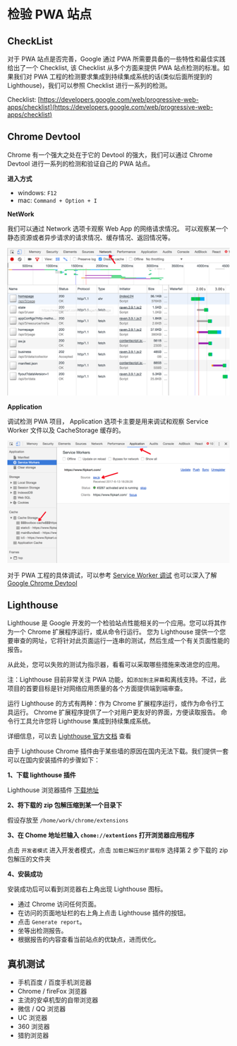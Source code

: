 # 检验 PWA 站点


## CheckList

对于 PWA 站点是否完善，Google 通过 PWA 所需要具备的一些特性和最佳实践给出了一个 Checklist, 该 Checklist 从多个方面来提供 PWA 站点检测的标准。如果我们对 PWA 工程的检测要求集成到持续集成系统的话(类似后面所提到的 Lighthouse)，我们可以参照 Checklist 进行一系列的检测。

Checklist: [https://developers.google.com/web/progressive-web-apps/checklist](https://developers.google.com/web/progressive-web-apps/checklist)

## Chrome Devtool

Chrome 有一个强大之处在于它的 Devtool 的强大，我们可以通过 Chrome Devtool 进行一系列的检测和验证自己的 PWA 站点。

**进入方式**

- windows: `F12`
- mac: `Command + Option + I`

**NetWork**

我们可以通过 Network 选项卡观察 Web App 的网络请求情况。
可以观察某一个静态资源或者异步请求的请求情况、缓存情况、返回情况等。

![chrome network](./images/chrome-network.png)

**Application**

调试检测 PWA 项目， Application 选项卡主要是用来调试和观察 Service Worker 文件以及 CacheStorage 缓存的。

![chrome application](./images/chrome-application.png)

对于 PWA 工程的具体调试，可以参考 [Service Worker 调试](https://lavas.baidu.com/doc/offline-and-cache-loading/service-worker/04-service-worker-debug)
也可以深入了解 [Google Chrome Devtool](https://developers.google.com/web/tools/chrome-devtools)


## Lighthouse

Lighthouse 是 Google 开发的一个检验站点性能相关的一个应用。您可以将其作为一个 Chrome 扩展程序运行，或从命令行运行。 您为 Lighthouse 提供一个您要审查的网址，它将针对此页面运行一连串的测试，然后生成一个有关页面性能的报告。

从此处，您可以失败的测试为指示器，看看可以采取哪些措施来改进您的应用。

注：Lighthouse 目前非常关注 PWA 功能，如`添加到主屏幕`和离线支持。不过，此项目的首要目标是针对网络应用质量的各个方面提供端到端审查。


运行 Lighthouse 的方式有两种：作为 Chrome 扩展程序运行，或作为命令行工具运行。 Chrome 扩展程序提供了一个对用户更友好的界面，方便读取报告。 命令行工具允许您将 Lighthouse 集成到持续集成系统。

详细信息，可以去 [Lighthouse 官方文档](https://developers.google.com/web/tools/lighthouse) 查看


由于 Lighthouse Chrome 插件由于某些墙的原因在国内无法下载。我们提供一套可以在国内安装插件的步骤如下：

**1、下载 lighthouse 插件**

Lighthouse 浏览器插件 [下载地址](./downloads/lighthouse_2.1.0_0.zip)

**2、将下载的 zip 包解压缩到某一个目录下**

假设存放至 `/home/work/chrome/extensions`

**3、在 Chome 地址栏输入 `chome://extentions` 打开浏览器应用程序**

点击 `开发者模式` 进入开发者模式，点击 `加载已解压的扩展程序` 选择第 2 步下载的 zip 包解压的文件夹

**4、安装成功**

安装成功后可以看到浏览器右上角出现 Lighthouse 图标。

- 通过 Chrome 访问任何页面。
- 在访问的页面地址栏的右上角上点击 Lighthouse 插件的按钮。
- 点击 `Generate report`。
- 坐等出检测报告。
- 根据报告的内容查看当前站点的优缺点，进而优化。


## 真机测试

- 手机百度 / 百度手机浏览器
- Chrome / fireFox 浏览器
- 主流的安卓机型的自带浏览器
- 微信 / QQ 浏览器
- UC 浏览器
- 360 浏览器
- 猎豹浏览器